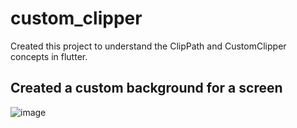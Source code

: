 # custom_clipper

Created this project to understand the ClipPath and CustomClipper concepts in flutter.

## Created a custom background for a screen

![image](https://github.com/user-attachments/assets/bad38344-dc1b-43cf-8edf-a370c38b005a)
